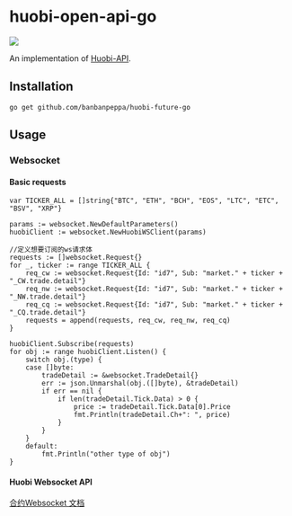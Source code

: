 # huobi-open-api-go

[![](https://img.shields.io/badge/api-huobi-blue.svg)](https://huobiapi.github.io/docs/spot/v1/cn/)

An implementation of [Huobi-API](https://huobiapi.github.io/docs/spot/v1/cn/).

## Installation
```
go get github.com/banbanpeppa/huobi-future-go
```

## Usage

### Websocket
#### Basic requests
```
var TICKER_ALL = []string{"BTC", "ETH", "BCH", "EOS", "LTC", "ETC", "BSV", "XRP"}

params := websocket.NewDefaultParameters()
huobiClient := websocket.NewHuobiWSClient(params)

//定义想要订阅的ws请求体
requests := []websocket.Request{}
for _, ticker := range TICKER_ALL {
    req_cw := websocket.Request{Id: "id7", Sub: "market." + ticker + "_CW.trade.detail"}
    req_nw := websocket.Request{Id: "id7", Sub: "market." + ticker + "_NW.trade.detail"}
    req_cq := websocket.Request{Id: "id7", Sub: "market." + ticker + "_CQ.trade.detail"}
    requests = append(requests, req_cw, req_nw, req_cq)
}

huobiClient.Subscribe(requests)
for obj := range huobiClient.Listen() {
    switch obj.(type) {
    case []byte:
        tradeDetail := &websocket.TradeDetail{}
        err := json.Unmarshal(obj.([]byte), &tradeDetail)
        if err == nil {
            if len(tradeDetail.Tick.Data) > 0 {
                price := tradeDetail.Tick.Data[0].Price
                fmt.Println(tradeDetail.Ch+": ", price)
            }
        }
    }
    default:
        fmt.Println("other type of obj")
}
```
#### Huobi Websocket API

[合约Websocket 文档](https://github.com/huobiapi/API_Docs/wiki/WS_api_reference_Derivatives)